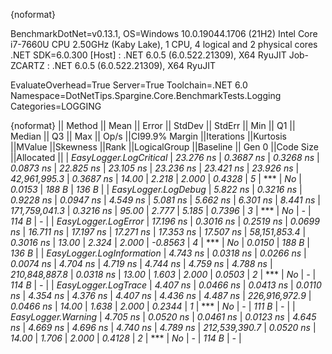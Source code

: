 {noformat}

BenchmarkDotNet=v0.13.1, OS=Windows 10.0.19044.1706 (21H2)
Intel Core i7-7660U CPU 2.50GHz (Kaby Lake), 1 CPU, 4 logical and 2 physical cores
.NET SDK=6.0.300
  [Host]     : .NET 6.0.5 (6.0.522.21309), X64 RyuJIT
  Job-ZCARTZ : .NET 6.0.5 (6.0.522.21309), X64 RyuJIT

EvaluateOverhead=True  Server=True  Toolchain=.NET 6.0  
Namespace=DotNetTips.Spargine.Core.BenchmarkTests.Logging  Categories=LOGGING  

{noformat}
||                   Method ||     Mean ||    Error ||   StdDev ||   StdErr ||      Min ||       Q1 ||   Median ||       Q3 ||      Max ||         Op/s ||CI99.9% Margin ||Iterations ||Kurtosis ||MValue ||Skewness ||Rank ||LogicalGroup ||Baseline || Gen 0 ||Code Size ||Allocated ||
|    *EasyLogger.LogCritical* | *23.276 ns* | *0.3687 ns* | *0.3268 ns* | *0.0873 ns* | *22.825 ns* | *23.105 ns* | *23.236 ns* | *23.421 ns* | *23.926 ns* |  *42,961,995.3* |      *0.3687 ns* |      *14.00* |    *2.218* |  *2.000* |   *0.4328* |    *5* |            *** |       *No* | *0.0153* |     *188 B* |     *136 B* |
|       *EasyLogger.LogDebug* |  *5.822 ns* | *0.3216 ns* | *0.9228 ns* | *0.0947 ns* |  *4.549 ns* |  *5.081 ns* |  *5.662 ns* |  *6.301 ns* |  *8.441 ns* | *171,759,041.3* |      *0.3216 ns* |      *95.00* |    *2.777* |  *5.185* |   *0.7396* |    *3* |            *** |       *No* |      *-* |     *114 B* |         *-* |
|       *EasyLogger.LogError* | *17.196 ns* | *0.3016 ns* | *0.2519 ns* | *0.0699 ns* | *16.711 ns* | *17.197 ns* | *17.271 ns* | *17.353 ns* | *17.507 ns* |  *58,151,853.4* |      *0.3016 ns* |      *13.00* |    *2.324* |  *2.000* |  *-0.8563* |    *4* |            *** |       *No* | *0.0150* |     *188 B* |     *136 B* |
| *EasyLogger.LogInformation* |  *4.743 ns* | *0.0318 ns* | *0.0266 ns* | *0.0074 ns* |  *4.704 ns* |  *4.719 ns* |  *4.744 ns* |  *4.759 ns* |  *4.788 ns* | *210,848,887.8* |      *0.0318 ns* |      *13.00* |    *1.603* |  *2.000* |   *0.0503* |    *2* |            *** |       *No* |      *-* |     *114 B* |         *-* |
|       *EasyLogger.LogTrace* |  *4.407 ns* | *0.0466 ns* | *0.0413 ns* | *0.0110 ns* |  *4.354 ns* |  *4.376 ns* |  *4.407 ns* |  *4.436 ns* |  *4.487 ns* | *226,916,972.9* |      *0.0466 ns* |      *14.00* |    *1.638* |  *2.000* |   *0.2344* |    *1* |            *** |       *No* |      *-* |     *111 B* |         *-* |
|        *EasyLogger.Warning* |  *4.705 ns* | *0.0520 ns* | *0.0461 ns* | *0.0123 ns* |  *4.645 ns* |  *4.669 ns* |  *4.696 ns* |  *4.740 ns* |  *4.789 ns* | *212,539,390.7* |      *0.0520 ns* |      *14.00* |    *1.706* |  *2.000* |   *0.4128* |    *2* |            *** |       *No* |      *-* |     *114 B* |         *-* |
